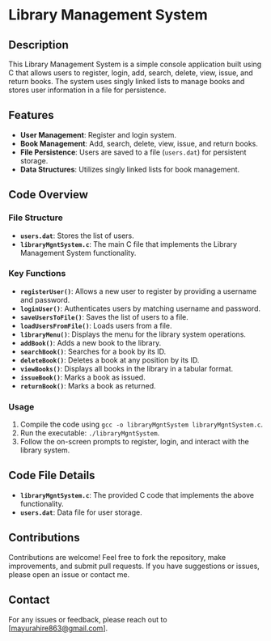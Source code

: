 # Library Management System

## Description
This Library Management System is a simple console application built using C that allows users to register, login, add, search, delete, view, issue, and return books. The system uses singly linked lists to manage books and stores user information in a file for persistence.

## Features
- **User Management**: Register and login system.
- **Book Management**: Add, search, delete, view, issue, and return books.
- **File Persistence**: Users are saved to a file (`users.dat`) for persistent storage.
- **Data Structures**: Utilizes singly linked lists for book management.

## Code Overview
### File Structure
- **`users.dat`**: Stores the list of users.
- **`libraryMgntSystem.c`**: The main C file that implements the Library Management System functionality.

### Key Functions
- **`registerUser()`**: Allows a new user to register by providing a username and password.
- **`loginUser()`**: Authenticates users by matching username and password.
- **`saveUsersToFile()`**: Saves the list of users to a file.
- **`loadUsersFromFile()`**: Loads users from a file.
- **`libraryMenu()`**: Displays the menu for the library system operations.
- **`addBook()`**: Adds a new book to the library.
- **`searchBook()`**: Searches for a book by its ID.
- **`deleteBook()`**: Deletes a book at any position by its ID.
- **`viewBooks()`**: Displays all books in the library in a tabular format.
- **`issueBook()`**: Marks a book as issued.
- **`returnBook()`**: Marks a book as returned.

### Usage
1. Compile the code using `gcc -o libraryMgntSystem libraryMgntSystem.c`.
2. Run the executable: `./libraryMgntSystem`.
3. Follow the on-screen prompts to register, login, and interact with the library system.

## Code File Details
- **`libraryMgntSystem.c`**: The provided C code that implements the above functionality.
- **`users.dat`**: Data file for user storage.

## Contributions
Contributions are welcome! Feel free to fork the repository, make improvements, and submit pull requests. If you have suggestions or issues, please open an issue or contact me.

## Contact
For any issues or feedback, please reach out to [mayurahire863@gmail.com].


